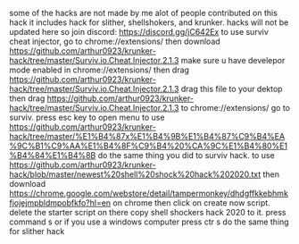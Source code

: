 some of the  hacks are not made by me
alot of people contributed on this hack
it includes hack for slither, shellshokers, and krunker. 
hacks will not be updated here
so join discord:
https://discord.gg/jC642Ex
to use surviv cheat injector, go to chrome://extensions/
then download https://github.com/arthur0923/krunker-hack/tree/master/Surviv.io.Cheat.Injector.2.1.3
make sure u have develepor mode enabled in chrome://extensions/
then drag https://github.com/arthur0923/krunker-hack/tree/master/Surviv.io.Cheat.Injector.2.1.3 drag this file to your dektop
then drag https://github.com/arthur0923/krunker-hack/tree/master/Surviv.io.Cheat.Injector.2.1.3 to chrome://extensions/
go to surviv.
press esc key to open menu
to use https://github.com/arthur0923/krunker-hack/tree/master/%E1%B4%87x%E1%B4%9B%E1%B4%87%C9%B4%EA%9C%B1%C9%AA%E1%B4%8F%C9%B4%20%CA%9C%E1%B4%80%E1%B4%84%E1%B4%8B
do the same thing you did to surviv hack.
to use https://github.com/arthur0923/krunker-hack/blob/master/newest%20shell%20shock%20hack%202020.txt
then download https://chrome.google.com/webstore/detail/tampermonkey/dhdgffkkebhmkfjojejmpbldmpobfkfo?hl=en on chrome
then click on create now script. delete the starter script on there copy shell shockers hack 2020 to it.
press command s or if you use a windows computer press ctr s
do the same thing for slither hack

